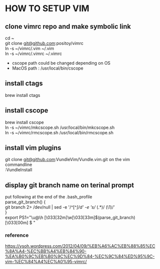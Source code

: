 # HOW TO SETUP VIM

## clone vimrc repo and make symbolic link
cd ~  
git clone git@github.com:positoy/vimrc  
ln -s ~/vimrc/.vim ~/.vim  
ln -s ~/vimrc/.vimrc ~/.vimrc  
* cscope path could be changed depending on OS  
* MacOS path : /usr/local/bin/cscope  

## install ctags
brew install ctags  

## install cscope
brew install cscope  
ln -s ~/vimrc/mkcscope.sh /usr/local/bin/mkcscope.sh  
ln -s ~/vimrc/rmcscope.sh /usr/local/bin/rmcscope.sh  

## install vim plugins
git clone git@github.com:VundleVim/Vundle.vim.git
on the vim commandline  
:VundleInstall  

## display git branch name on terinal prompt
put following at the end of the .bash_profile  
parse_git_branch() {  
    git branch 2> /dev/null | sed -e '/^[^*]/d' -e 's/* \(.*\)/ (\1)/'  
}  
export PS1="\u@\h \[\033[32m\]\w\[\033[33m\]\$(parse_git_branch)\[\033[00m\] $ "  

### reference
https://ysoh.wordpress.com/2012/04/09/%EB%A6%AC%EB%88%85%EC%8A%A4-%EC%BB%A4%EB%84%90-%EA%B0%9C%EB%B0%9C%EC%9D%84-%EC%9C%84%ED%95%9C-vim-%EC%84%A4%EC%A0%95-vimrc/  

